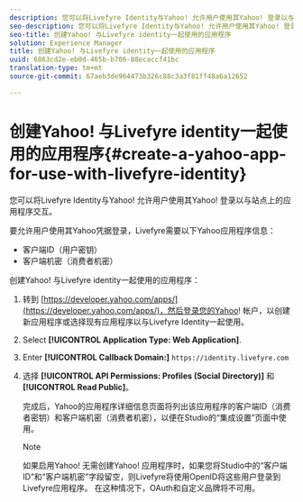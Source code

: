 ```yaml
---
description: 您可以将Livefyre Identity与Yahoo! 允许用户使用其Yahoo! 登录以与站点上的应用程序交互。
seo-description: 您可以将Livefyre Identity与Yahoo! 允许用户使用其Yahoo! 登录以与站点上的应用程序交互。
seo-title: 创建Yahoo! 与Livefyre identity一起使用的应用程序
solution: Experience Manager
title: 创建Yahoo! 与Livefyre identity一起使用的应用程序
uuid: 6863cd2e-eb0d-465b-b706-88ecaccf41bc
translation-type: tm+mt
source-git-commit: 67aeb3de964473b326c88c3a3f81ff48a6a12652

---
```



# 创建Yahoo! 与Livefyre identity一起使用的应用程序{#create-a-yahoo-app-for-use-with-livefyre-identity}

您可以将Livefyre Identity与Yahoo! 允许用户使用其Yahoo! 登录以与站点上的应用程序交互。

要允许用户使用其Yahoo凭据登录，Livefyre需要以下Yahoo应用程序信息：

* 客户端ID（用户密钥）
* 客户端机密（消费者机密）

创建Yahoo! 与Livefyre identity一起使用的应用程序：

1. 转到 [https://developer.yahoo.com/apps/](https://developer.yahoo.com/apps/)，然后登录您的Yahoo! 帐户，以创建新应用程序或选择现有应用程序以与Livefyre Identity一起使用。
1. Select **[!UICONTROL Application Type: Web Application]**.
1. Enter **[!UICONTROL Callback Domain:]** `https://identity.livefyre.com`
1. 选择 **[!UICONTROL API Permissions: Profiles (Social Directory)]** 和 **[!UICONTROL Read Public]**。

   完成后，Yahoo的应用程序详细信息页面将列出该应用程序的客户端ID（消费者密钥）和客户端机密（消费者机密），以便在Studio的“集成设置”页面中使用。

   >[!NOTE]
   >
   >如果启用Yahoo! 无需创建Yahoo! 应用程序时，如果您将Studio中的“客户端ID”和“客户端机密”字段留空，则Livefyre将使用OpenID将这些用户登录到Livefyre应用程序。 在这种情况下，OAuth和自定义品牌将不可用。